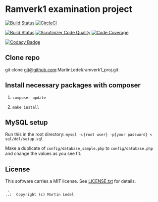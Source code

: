 Ramverk1 examination project
==================================

[![Build Status](https://travis-ci.org/MartinLedel/ramverk1-module.svg?branch=master)](https://travis-ci.org/MartinLedel/ramverk1-module)
[![CircleCI](https://circleci.com/gh/MartinLedel/ramverk1-module.svg?style=svg)](https://circleci.com/gh/MartinLedel/ramverk1-module)

[![Build Status](https://scrutinizer-ci.com/g/MartinLedel/ramverk1-module/badges/build.png?b=master)](https://scrutinizer-ci.com/g/MartinLedel/ramverk1-module/build-status/master)
[![Scrutinizer Code Quality](https://scrutinizer-ci.com/g/MartinLedel/ramverk1-module/badges/quality-score.png?b=master)](https://scrutinizer-ci.com/g/MartinLedel/ramverk1-module/?branch=master)
[![Code Coverage](https://scrutinizer-ci.com/g/MartinLedel/ramverk1-module/badges/coverage.png?b=master)](https://scrutinizer-ci.com/g/MartinLedel/ramverk1-module/?branch=master)

[![Codacy Badge](https://api.codacy.com/project/badge/Grade/c702bccb174a44e7800f444e91fe157b)](https://www.codacy.com/manual/MartinLedel/ramverk1-module?utm_source=github.com&amp;utm_medium=referral&amp;utm_content=MartinLedel/ramverk1-module&amp;utm_campaign=Badge_Grade)

Clone repo
------------------------------------

git clone git@github.com:MartinLedel/ramverk1_proj.git

Install necessary packages with composer
------------------------------------

1.  `composer update`

2.  `make install`

MySQL setup
------------------------------------

Run this in the root directory: `mysql -u{root user} -p{your password} < sql/ddl/setup.sql`

Make a duplicate of `config/database_sample.php` to `config/database.php` and change the values as you see fit.

License
------------------

This software carries a MIT license. See [LICENSE.txt](LICENSE.txt) for details.

```text
 .  
..:  Copyright (c) Martin Ledel
```
